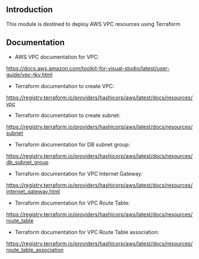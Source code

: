 ## Introduction

This module is destined to deploy AWS VPC resources using Terraform

## Documentation

- AWS VPC documentation for VPC: 

https://docs.aws.amazon.com/toolkit-for-visual-studio/latest/user-guide/vpc-tkv.html

- Terraform documentation to create VPC: 

https://registry.terraform.io/providers/hashicorp/aws/latest/docs/resources/vpc

- Terraform documentation to create subnet: 

https://registry.terraform.io/providers/hashicorp/aws/latest/docs/resources/subnet

- Terraform documentation for DB subnet group: 

https://registry.terraform.io/providers/hashicorp/aws/latest/docs/resources/db_subnet_group

- Terraform documentation for VPC Internet Gateway: 

https://registry.terraform.io/providers/hashicorp/aws/latest/docs/resources/internet_gateway.html

- Terraform documentation for VPC Route Table: 

https://registry.terraform.io/providers/hashicorp/aws/latest/docs/resources/route_table

- Terraform documentation for VPC Route Table association: 

https://registry.terraform.io/providers/hashicorp/aws/latest/docs/resources/route_table_association